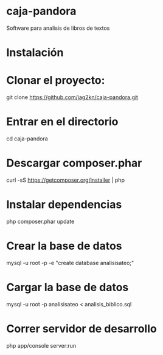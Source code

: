 caja-pandora
============

Software para analisis de libros de textos


Instalación
===========

# Clonar el proyecto: 
git clone https://github.com/jag2kn/caja-pandora.git

# Entrar en el directorio
cd caja-pandora

# Descargar composer.phar
curl -sS https://getcomposer.org/installer | php

# Instalar dependencias
php composer.phar update


# Crear la base de datos
mysql -u root -p -e "create database analisisateo;"

# Cargar la base de datos
mysql -u root -p analisisateo < analisis_biblico.sql

# Correr servidor de desarrollo
php app/console server:run



